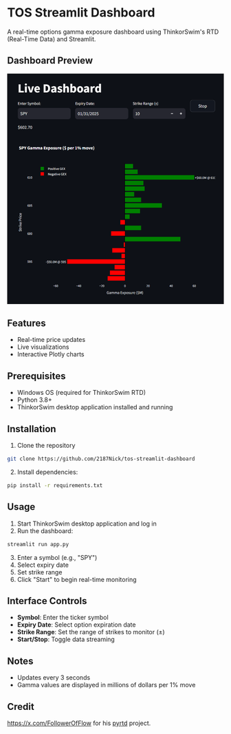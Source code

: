 # TOS Streamlit Dashboard

A real-time options gamma exposure dashboard using ThinkorSwim's RTD (Real-Time Data) and Streamlit.

## Dashboard Preview
![Dashboard Preview](view.png)

## Features

- Real-time price updates
- Live visualizations
- Interactive Plotly charts

## Prerequisites

- Windows OS (required for ThinkorSwim RTD)
- Python 3.8+
- ThinkorSwim desktop application installed and running

## Installation

1. Clone the repository
```bash
git clone https://github.com/2187Nick/tos-streamlit-dashboard
```
2. Install dependencies:
```bash
pip install -r requirements.txt
```

## Usage

1. Start ThinkorSwim desktop application and log in
2. Run the dashboard:
```bash
streamlit run app.py
```
3. Enter a symbol (e.g., "SPY")
4. Select expiry date
5. Set strike range
6. Click "Start" to begin real-time monitoring

## Interface Controls

- **Symbol**: Enter the ticker symbol
- **Expiry Date**: Select option expiration date
- **Strike Range**: Set the range of strikes to monitor (±)
- **Start/Stop**: Toggle data streaming

## Notes

- Updates every 3 seconds
- Gamma values are displayed in millions of dollars per 1% move

## Credit
https://x.com/FollowerOfFlow for his [pyrtd](https://github.com/tifoji/pyrtdc/) project.

